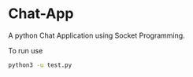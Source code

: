 # Chat-App
A python Chat Application using Socket Programming. 

To run use 

```bash
python3 -u test.py

```
